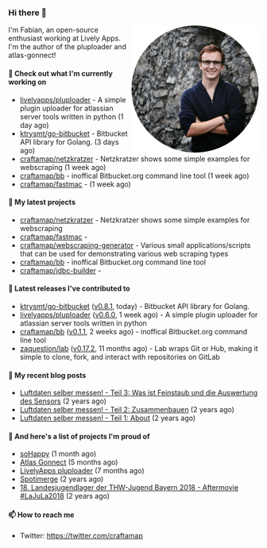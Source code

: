 ### Hi there 👋

<img src="https://raw.githubusercontent.com/craftamap/craftamap/master/assets/profile_picture.png" align="right" width="256"/>

I'm Fabian, an open-source enthusiast working at Lively Apps. I'm the author of the pluploader and atlas-gonnect!

#### 👷 Check out what I'm currently working on

- [livelyapps/pluploader](https://github.com/livelyapps/pluploader) - A simple plugin uploader for atlassian server tools written in python (1 day ago)
- [ktrysmt/go-bitbucket](https://github.com/ktrysmt/go-bitbucket) - Bitbucket API library for Golang. (3 days ago)
- [craftamap/netzkratzer](https://github.com/craftamap/netzkratzer) - Netzkratzer shows some simple examples for webscraping (1 week ago)
- [craftamap/bb](https://github.com/craftamap/bb) - inoffical Bitbucket.org command line tool (1 week ago)
- [craftamap/fastmac](https://github.com/craftamap/fastmac) -  (1 week ago)

#### 🌱 My latest projects

- [craftamap/netzkratzer](https://github.com/craftamap/netzkratzer) - Netzkratzer shows some simple examples for webscraping
- [craftamap/fastmac](https://github.com/craftamap/fastmac) - 
- [craftamap/webscraping-generator](https://github.com/craftamap/webscraping-generator) - Various small applications/scripts that can be used for demonstrating various web scraping types
- [craftamap/bb](https://github.com/craftamap/bb) - inoffical Bitbucket.org command line tool
- [craftamap/jdbc-builder](https://github.com/craftamap/jdbc-builder) - 

#### 🔭 Latest releases I've contributed to

- [ktrysmt/go-bitbucket](https://github.com/ktrysmt/go-bitbucket) ([v0.8.1](https://github.com/ktrysmt/go-bitbucket/releases/tag/v0.8.1), today) - Bitbucket API library for Golang.
- [livelyapps/pluploader](https://github.com/livelyapps/pluploader) ([v0.6.0](https://github.com/livelyapps/pluploader/releases/tag/v0.6.0), 1 week ago) - A simple plugin uploader for atlassian server tools written in python
- [craftamap/bb](https://github.com/craftamap/bb) ([v0.1.1](https://github.com/craftamap/bb/releases/tag/v0.1.1), 2 weeks ago) - inoffical Bitbucket.org command line tool
- [zaquestion/lab](https://github.com/zaquestion/lab) ([v0.17.2](https://github.com/zaquestion/lab/releases/tag/v0.17.2), 11 months ago) - Lab wraps Git or Hub, making it simple to clone, fork, and interact with repositories on GitLab

#### 📜 My recent blog posts


- [Luftdaten selber messen! - Teil 3: Was ist Feinstaub und die Auswertung des Sensors](https://dev.siegelfabian.de/posts/2018/02/luftdaten3/) (2 years ago)
- [Luftdaten selber messen! - Teil 2: Zusammenbauen](https://dev.siegelfabian.de/posts/2018/02/luftdaten2/) (2 years ago)
- [Luftdaten selber messen! - Teil 1: About](https://dev.siegelfabian.de/posts/2018/02/luftdaten1/) (2 years ago)

#### 🦚 And here's a list of projects I'm proud of

- [soHappy](https://dev.siegelfabian.de/projects/2020/sohappy/) (1 month ago)
- [Atlas Gonnect](https://dev.siegelfabian.de/projects/2020/atlas-gonnect/) (5 months ago)
- [LivelyApps pluploader](https://dev.siegelfabian.de/projects/2020/pluploader/) (7 months ago)
- [Spotimerge](https://dev.siegelfabian.de/projects/2019/spotimerge/) (2 years ago)
- [18. Landesjugendlager der THW-Jugend Bayern 2018 - Aftermovie #LaJuLa2018](https://dev.siegelfabian.de/projects/2018/lajula/) (2 years ago)

#### 📫 How to reach me

- Twitter: https://twitter.com/craftamap
